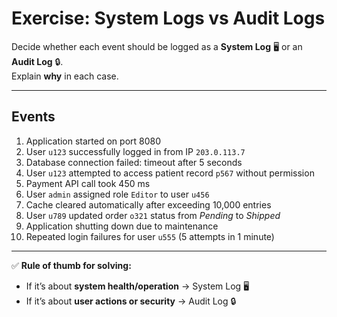 # Exercise: System Logs vs Audit Logs

Decide whether each event should be logged as a **System Log** 🖥️ or an **Audit Log** 🔒.  
Explain **why** in each case.

---

## Events

1. Application started on port 8080  
2. User `u123` successfully logged in from IP `203.0.113.7`  
3. Database connection failed: timeout after 5 seconds  
4. User `u123` attempted to access patient record `p567` without permission  
5. Payment API call took 450 ms  
6. User `admin` assigned role `Editor` to user `u456`  
7. Cache cleared automatically after exceeding 10,000 entries  
8. User `u789` updated order `o321` status from *Pending* to *Shipped*  
9. Application shutting down due to maintenance  
10. Repeated login failures for user `u555` (5 attempts in 1 minute)

---

✅ **Rule of thumb for solving:**  
- If it’s about **system health/operation** → System Log 🖥️  
- If it’s about **user actions or security** → Audit Log 🔒  


